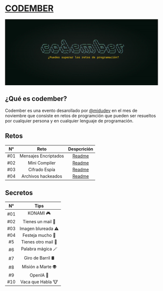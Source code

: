 # [CODEMBER](https://codember.dev/)

![CODEMBER](./images/codember.webp)

###

## ¿Qué es codember?

Codember es una evento desarollado por [@midudev](https://github.com/midudev) en el mes de noviembre que consiste en retos de programción que pueden ser resueltos por cualquier persona y en cualquier lenguaje de programación.

## Retos

| N°  |         Reto         |            Despcrición             |
| :-: | :------------------: | :--------------------------------: |
| #01 | Mensajes Encriptados | [Readme](./challenge-01/README.md) |
| #02 |    Mini Compiler     | [Readme](./challenge-02/README.md) |
| #03 |    Cifrado Espía     | [Readme](./challenge-03/README.md) |
| #04 |  Archivos hackeados  | [Readme](./challenge-04/README.md) |

## Secretos

| N°  |        Tips         |
| :-: | :-----------------: |
| #01 |      KONAMI 🎮      |
| #02 |  Tienes un mail 📧  |
| #03 | Imagen blureada ⚠️  |
| #04 |  Festeja mucho 🎉   |
| #5  | Tienes otro mail 📧 |
| #6  |  Palabra mágica 🪄  |
| #7  |  Giro de Barril 🛢️  |
| #8  |  Misión a Marte 👽  |
| #9  |      OpenIA 🤖      |
| #10 |  Vaca que Habla 🐮  |
